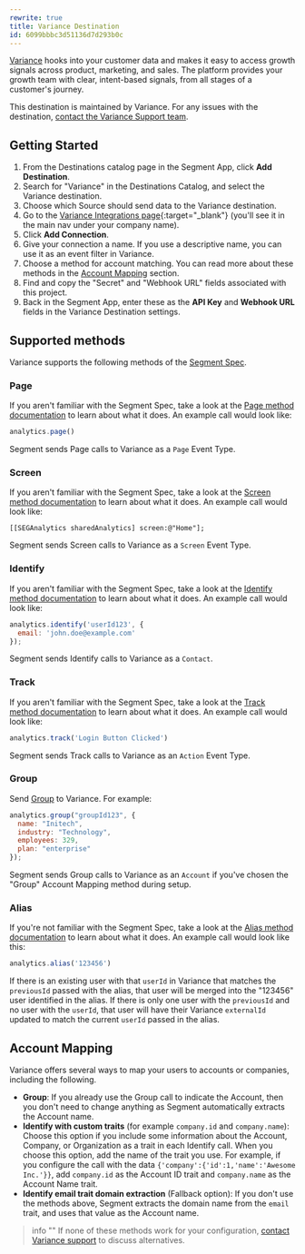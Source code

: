 ```yaml
---
rewrite: true
title: Variance Destination
id: 6099bbbc3d51136d7d293b0c
---
```

[Variance](https://variance.com?utm_source=segmentio&utm_medium=docs&utm_campaign=partners) hooks into your customer data and makes it easy to access growth signals across product, marketing, and sales. The platform provides your growth team with clear, intent-based signals, from all stages of a customer's journey.

This destination is maintained by Variance. For any issues with the destination, [contact the Variance Support team](mailto:support@variance.com).

## Getting Started


1. From the Destinations catalog page in the Segment App, click **Add Destination**.
2. Search for "Variance" in the Destinations Catalog, and select the Variance destination.
3. Choose which Source should send data to the Variance destination.
4. Go to the [Variance Integrations page](http://app.variance.com/integrations){:target="_blank"} (you'll see it in the main nav under your company name).
5. Click **Add Connection**.
6. Give your connection a name. If you use a descriptive name, you can use it as an event filter in Variance.
7. Choose a method for account matching. You can read more about these methods in the [Account Mapping](#account-mapping) section.
8. Find and copy the "Secret" and "Webhook URL" fields associated with this project.
9. Back in the Segment App, enter these as the **API Key** and **Webhook URL** fields in the Variance Destination settings.

## Supported methods

Variance supports the following methods of the [Segment Spec](/docs/connections/spec).

### Page

If you aren't familiar with the Segment Spec, take a look at the [Page method documentation](/docs/connections/spec/page/) to learn about what it does. An example call would look like:

```js
analytics.page()
```

Segment sends Page calls to Variance as a `Page` Event Type. 


### Screen

If you aren't familiar with the Segment Spec, take a look at the [Screen method documentation](/docs/connections/spec/screen/) to learn about what it does. An example call would look like:

```obj-c
[[SEGAnalytics sharedAnalytics] screen:@"Home"];
```

Segment sends Screen calls to Variance as a `Screen` Event Type. 


### Identify

If you aren't familiar with the Segment Spec, take a look at the [Identify method documentation](/docs/connections/spec/identify/) to learn about what it does. An example call would look like:

```js
analytics.identify('userId123', {
  email: 'john.doe@example.com'
});
```

Segment sends Identify calls to Variance as a `Contact`.


### Track

If you aren't familiar with the Segment Spec, take a look at the [Track method documentation](/docs/connections/spec/track/) to learn about what it does. An example call would look like:

```js
analytics.track('Login Button Clicked')
```

Segment sends Track calls to Variance as an `Action` Event Type.


### Group

Send [Group](/docs/connections/spec/group) to Variance. For example:

```js
analytics.group("groupId123", {
  name: "Initech",
  industry: "Technology",
  employees: 329,
  plan: "enterprise"
});
```

Segment sends Group calls to Variance as an `Account` if you've chosen the "Group" Account Mapping method during setup.

### Alias

If you're not familiar with the Segment Spec, take a look at the [Alias method documentation](/docs/connections/spec/alias/) to learn about what it does. An example call would look like this:

```js
analytics.alias('123456')
```

If there is an existing user with that `userId` in Variance that matches the `previousId` passed with the alias, that user will be merged into the "123456" user identified in the alias. If there is only one user with the `previousId` and no user with the `userId`, that user will have their Variance `externalId` updated to match the current `userId` passed in the alias.

## Account Mapping

Variance offers several ways to map your users to accounts or companies, including the following.

 - **Group**: If you already use the Group call to indicate the Account, then you don't need to change anything as Segment automatically extracts the Account name.
 - **Identify with custom traits** (for example `company.id` and `company.name`): Choose this option if you include some information about the Account, Company, or Organization as a trait in each Identify call. When you choose this option, add the name of the trait you use. For example, if you configure the call with the data `{'company':{'id':1,'name':'Awesome Inc.'}}`, add `company.id` as the Account ID trait and `company.name` as the Account Name trait.
 - **Identify email trait domain extraction** (Fallback option): If you don't use the methods above, Segment extracts the domain name from the `email` trait, and uses that value as the Account name.

> info ""
> If none of these methods work for your configuration, [contact Variance support](mailto:support@variance.com) to discuss alternatives.
